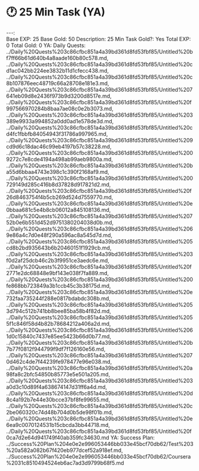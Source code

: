 # 🕐 25 Min Task (YA)

---:  
Base EXP: 25
Base Gold: 50
Description: 25 Min Task
Gold?: Yes
Total EXP: 0
Total Gold: 0
YA: Daily Quests: ../Daily%20Quests%203c86cfbc851a4a39bd361d8fd53fbf85/Untitled%20bf7ff66b61d640b4a8aade160b80c578.md, ../Daily%20Quests%203c86cfbc851a4a39bd361d8fd53fbf85/Untitled%20cd1ac042bb224ee3832b11d1cfecc438.md, ../Daily%20Quests%203c86cfbc851a4a39bd361d8fd53fbf85/Untitled%20c8b107876eec48719c66a28708e181e3.md, ../Daily%20Quests%203c86cfbc851a4a39bd361d8fd53fbf85/Untitled%207641eb09d8e2436f973b9d3200d8517e.md, ../Daily%20Quests%203c86cfbc851a4a39bd361d8fd53fbf85/Untitled%20f997566970284b8baa7ae08c0e2b3073.md, ../Daily%20Quests%203c86cfbc851a4a39bd361d8fd53fbf85/Untitled%203389e9933a994852a0dd0ad1e578de3d.md, ../Daily%20Quests%203c86cfbc851a4a39bd361d8fd53fbf85/Untitled%20cd4fc1fbbfb84054943f31786a997965.md, ../Daily%20Quests%203c86cfbc851a4a39bd361d8fd53fbf85/Untitled%209cd9d6c18dac46c99eb4197b57c38228.md, ../Daily%20Quests%203c86cfbc851a4a39bd361d8fd53fbf85/Untitled%2009272c7e8cde4194a498ab99aeb9800a.md, ../Daily%20Quests%203c86cfbc851a4a39bd361d8fd53fbf85/Untitled%20ba55d6bbaa4743e398c1c390f2168af9.md, ../Daily%20Quests%203c86cfbc851a4a39bd361d8fd53fbf85/Untitled%200729149d285c416b8d37828d917821d2.md, ../Daily%20Quests%203c86cfbc851a4a39bd361d8fd53fbf85/Untitled%20f26d8463754f4b5cb269d524d7559770.md, ../Daily%20Quests%203c86cfbc851a4a39bd361d8fd53fbf85/Untitled%20e0bbaa681c5e4b8cb06012a845108136.md, ../Daily%20Quests%203c86cfbc851a4a39bd361d8fd53fbf85/Untitled%20752b0e6b551d452d9751380204038d0b.md, ../Daily%20Quests%203c86cfbc851a4a39bd361d8fd53fbf85/Untitled%2069e86a4c7d0e48f290a596ac8a545d7d.md, ../Daily%20Quests%203c86cfbc851a4a39bd361d8fd53fbf85/Untitled%205cd8b2bd935643b6b20460151f1929cb.md, ../Daily%20Quests%203c86cfbc851a4a39bd361d8fd53fbf85/Untitled%203f0d2af25dcb46c2b3f9951ce3aedc6e.md, ../Daily%20Quests%203c86cfbc851a4a39bd361d8fd53fbf85/Untitled%20f2771e2dc68848e9bf143e038f7fa889.md, ../Daily%20Quests%203c86cfbc851a4a39bd361d8fd53fbf85/Untitled%200fe868bb723849a3b1ccb45c3b38175d.md, ../Daily%20Quests%203c86cfbc851a4a39bd361d8fd53fbf85/Untitled%20e732faa735244f288e0817bdabdc308b.md, ../Daily%20Quests%203c86cfbc851a4a39bd361d8fd53fbf85/Untitled%2053d794c512b741bb8bee85ba58b4f82d.md, ../Daily%20Quests%203c86cfbc851a4a39bd361d8fd53fbf85/Untitled%2055f1c846f58d4b82b78684212a406a2d.md, ../Daily%20Quests%203c86cfbc851a4a39bd361d8fd53fbf85/Untitled%2061d0c15840c7437e85ee5423b66d0b77.md, ../Daily%20Quests%203c86cfbc851a4a39bd361d8fd53fbf85/Untitled%20b7b77f0812f944799f9df7f126160e56.md, ../Daily%20Quests%203c86cfbc851a4a39bd361d8fd53fbf85/Untitled%2070d462c4de7f44239fe978477e96e038.md, ../Daily%20Quests%203c86cfbc851a4a39bd361d8fd53fbf85/Untitled%20a98fa8c2bfc54850b85773e5e501a205.md, ../Daily%20Quests%203c86cfbc851a4a39bd361d8fd53fbf85/Untitled%203a0d3c10d89f4a638674147d31ff6a4d.md, ../Daily%20Quests%203c86cfbc851a4a39bd361d8fd53fbf85/Untitled%20d8c4a192b7e44e30bcce37bf8fe99655.md, ../Daily%20Quests%203c86cfbc851a4a39bd361d8fd53fbf85/Untitled%20c2be060320c74d48b704d0b5de98f01b.md, ../Daily%20Quests%203c86cfbc851a4a39bd361d8fd53fbf85/Untitled%20e6ea9c0070124531b15cbcda3bb44718.md, ../Daily%20Quests%203c86cfbc851a4a39bd361d8fd53fbf85/Untitled%20f0ca7d2e64d941749f40ab359fc34630.md
YA: Success Plan: ../Success%20Plan%204e0e2e996053446bb033e45bcf70db62/Test%203%20a582a082b67f420eb977dcef52a918ef.md, ../Success%20Plan%204e0e2e996053446bb033e45bcf70db62/Coursera%2031c8510494524eb6ac7ad3d9799b68f5.md